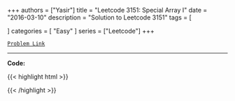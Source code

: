 
+++
authors = ["Yasir"]
title = "Leetcode 3151: Special Array I"
date = "2016-03-10"
description = "Solution to Leetcode 3151"
tags = [
    
]
categories = [
    "Easy"
]
series = ["Leetcode"]
+++



[`Problem Link`](https://leetcode.com/problems/special-array-i/description/)

---

**Code:**

{{< highlight html >}}

{{< /highlight >}}


